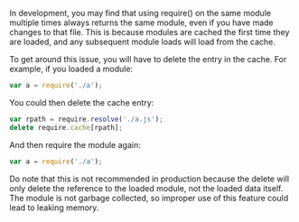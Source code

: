 In development, you may find that using require() on the same module multiple times 
always returns the same module, even if you have made changes to that file. This is 
because modules are cached the first time they are loaded, and any subsequent module 
loads will load from the cache.

To get around this issue, you will have to delete the entry in the cache. For example, if you loaded a module:

```js
var a = require('./a');
```

You could then delete the cache entry:

```js
var rpath = require.resolve('./a.js');
delete require.cache[rpath];
```

And then require the module again:

```js
var a = require('./a');
```

Do note that this is not recommended in production because the delete will only delete 
the reference to the loaded module, not the loaded data itself. The module is not 
garbage collected, so improper use of this feature could lead to leaking memory.